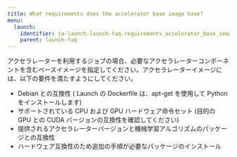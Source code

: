 ```yaml
---
title: What requirements does the accelerator base image have?
menu:
  launch:
    identifier: ja-launch-launch-faq-requirements_accelerator_base_image
    parent: launch-faq
---
```


アクセラレーターを利用するジョブの場合、必要なアクセラレーターコンポーネントを含むベースイメージを指定してください。アクセラレーターイメージには、以下の要件を満たすようにしてください。

- Debian との互換性 ( Launch の Dockerfile は、apt-get を使用して Python をインストールします)
- サポートされている CPU および GPU ハードウェア命令セット (目的の GPU との CUDA バージョンの互換性を確認してください)
- 提供されるアクセラレーターバージョンと機械学習アルゴリズムのパッケージとの互換性
- ハードウェア互換性のため追加の手順が必要なパッケージのインストール